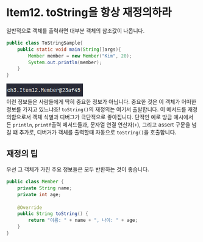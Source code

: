 # Item12. toString을 항상 재정의하라
일반적으로 객체를 출력하면 대부분 객체의 참조값이 나옵니다.
```java
public class ToStringSample{
    public static void main(String[]args){
        Member member = new Member("Kim", 20);
        System.out.println(member);
    }
}
```
![1.png](./img/1.png)  
이런 정보들은 사람들에게 딱히 중요한 정보가 아닙니다. 중요한 것은 이 객체가 어떠한 정보를 가지고 있느냐죠!
`toString()`의 재정의는 여기서 출발합니다. 이 메서드를 재정의함으로서 객체 식별과 디버그가 극단적으로 좋아집니다.
단적인 예로 방금 예시에서 든 `println`, `printf`출력 메서드들과, 문자열 연결 연산자(`+`), 그리고 assert 구문을 넘길 떄
추가로, 디버거가 객체를 출력할때 자동으로 `toString()`을 호출합니다.

## 재정의 팁
우선 그 객체가 가진 주요 정보들은 모두 반환하는 것이 좋습니다.
```java
public class Member {
    private String name;
    private int age;

    @Override
    public String toString() {
        return "이름: " + name + ", 나이: " + age;
    }
}
```


